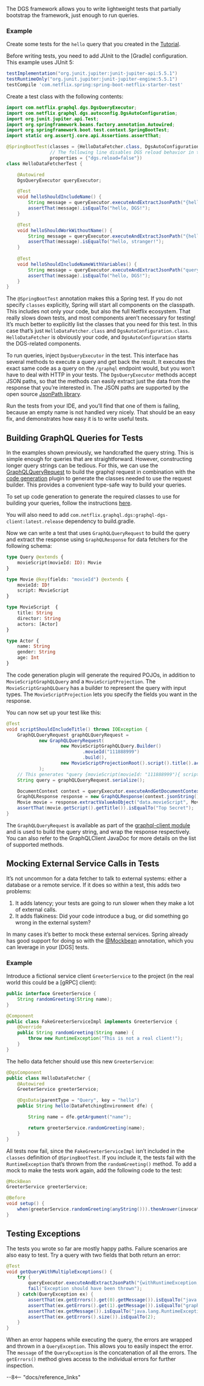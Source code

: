 The DGS framework allows you to write lightweight tests that partially bootstrap the framework, just enough to run queries.

### Example

Create some tests for the `hello` query that you created in the [Tutorial](tutorial.md).

Before writing tests, you need to add JUnit to the [Gradle] configuration.
This example uses JUnit 5:

```groovy
testImplementation("org.junit.jupiter:junit-jupiter-api:5.5.1")
testRuntimeOnly("org.junit.jupiter:junit-jupiter-engine:5.5.1")
testCompile 'com.netflix.spring:spring-boot-netflix-starter-test'
```

Create a test class with the following contents:

```java
import com.netflix.graphql.dgs.DgsQueryExecutor;
import com.netflix.graphql.dgs.autoconfig.DgsAutoConfiguration;
import org.junit.jupiter.api.Test;
import org.springframework.beans.factory.annotation.Autowired;
import org.springframework.boot.test.context.SpringBootTest;
import static org.assertj.core.api.Assertions.assertThat;

@SpringBootTest(classes = {HelloDataFetcher.class, DgsAutoConfiguration.class},
                // The following line disables DGS reload behavior in tests
                properties = {"dgs.reload=false"})
class HelloDataFetcherTest {

    @Autowired
    DgsQueryExecutor queryExecutor;

    @Test
    void helloShouldIncludeName() {
        String message = queryExecutor.executeAndExtractJsonPath("{hello(name: \"DGS\")}", "data.hello");
        assertThat(message).isEqualTo("hello, DGS!");
    }

    @Test
    void helloShouldWorkWithoutName() {
        String message = queryExecutor.executeAndExtractJsonPath("{hello}", "data.hello");
        assertThat(message).isEqualTo("hello, stranger!");
    }
    
    @Test
    void helloShouldIncludeNameWithVariables() {
        String message = queryExecutor.executeAndExtractJsonPath("query Hello($name: String) { hello(name: $name)}", "data.hello", Maps.newHashMap("name", "DGS"));
        assertThat(message).isEqualTo("hello, DGS!");
    }
}
``` 

The `@SpringBootTest` annotation makes this a Spring test.
If you do not specify `classes` explicitly, Spring will start all components on the classpath.
This includes not only your code, but also the full Netflix ecosystem.
That really slows down tests, and most components aren’t necessary for testing!
It’s much better to explicitly list the classes that you need for this test.
In this case that’s just `HelloDataFetcher.class` and `DgsAutoConfiguration.class`.
`HelloDataFetcher` is obviously your code, and `DgsAutoConfiguration` starts the DGS-related components.

To run queries, inject `DgsQueryExecutor` in the test.
This interface has several methods to execute a query and get back the result.
It executes the exact same code as a query on the `/graphql` endpoint would, but you won’t have to deal with HTTP in your tests.
The `DgsQueryExecutor` methods accept JSON paths, so that the methods can easily extract just the data from the response that you’re interested in.
The JSON paths are supported by the open source [JsonPath library](https://github.com/json-path/JsonPath).

Run the tests from your IDE, and you’ll find that one of them is failing, because an empty name is not handled very nicely.
That should be an easy fix, and demonstrates how easy it is to write useful tests.

## Building GraphQL Queries for Tests
In the examples shown previously, we handcrafted the query string. 
This is simple enough for queries that are straightforward. 
However, constructing longer query strings can be tedious. 
For this, we can use the [GraphQLQueryRequest](./java-client.md) to build the graphql request in combination with the [code generation](./generating-code-from-schema.md) plugin to generate the classes needed to use the request builder. 
This provides a convenient type-safe way to build your queries.

To set up code generation to generate the required classes to use for building your queries, follow the instructions [here](./java-client.md#type-safe-query-api).

You will also need to add `com.netflix.graphql.dgs:graphql-dgs-client:latest.release` dependency to build.gradle.  

Now we can write a test that uses `GraphQLQueryRequest` to build the query and extract the response using `GraphQLResponse` for data fetchers for the following schema:
```graphql
type Query @extends {
    movieScript(movieId: ID): Movie
}

type Movie @key(fields: "movieId") @extends {
    movieId: ID!
    script: MovieScript
}

type MovieScript  {
    title: String
    director: String
    actors: [Actor]
}

type Actor {
    name: String
    gender: String
    age: Int
}
```
The code generation plugin will generate the required POJOs, in addition to `MovieScriptGraphQLQuery` and a `MovieScriptProjection`.
The `MovieScriptGraphQLQuery` has a builder to represent the query with input types. The `MovieScriptProjection` lets you specify the fields you want in the response.

You can now set up your test like this:
```java
@Test
void scriptShouldIncludeTitle() throws IOException {
    GraphQLQueryRequest graphQLQueryRequest =
            new GraphQLQueryRequest(
                    new MovieScriptGraphQLQuery.Builder()
                            .movieId("111888999")
                            .build(),
                    new MovieScriptProjectionRoot().script().title().actors().name().age().parent().director()
            );
    // This generates "query {movieScript(movieId: "111888999"){ script { title actors { name age } director } } }"
    String query = graphQLQueryRequest.serialize();

    DocumentContext context = queryExecutor.executeAndGetDocumentContext(query);
    GraphQLResponse response = new GraphQLResponse(context.jsonString());
    Movie movie = response.extractValueAsObject("data.movieScript", Movie.class);
    assertThat(movie.getScript().getTitle()).isEqualTo("Top Secret");
}
```

The `GraphQLQueryRequest` is available as part of the [graphql-client module](./java-client.md) and is used to build the query string, and wrap the response respectively. You can also refer to the GraphQLClient JavaDoc for more details on the list of supported methods.

## Mocking External Service Calls in Tests

It’s not uncommon for a data fetcher to talk to external systems: either a database or a remote service.
If it does so within a test, this adds two problems:

1. It adds latency; your tests are going to run slower when they make a lot of external calls.
2. It adds flakiness: Did your code introduce a bug, or did something go wrong in the external system?

In many cases it’s better to mock these external services.
Spring already has good support for doing so with the [@Mockbean](https://docs.spring.io/spring-boot/docs/current/api/org/springframework/boot/test/mock/mockito/MockBean.html) annotation, which you can leverage in your [DGS] tests.

### Example
Introduce a fictional service client `GreeterService` to the project (in the real world this could be a [gRPC] client):

```java
public interface GreeterService {
    String randomGreeting(String name);
}

@Component
public class FakeGreeterServiceImpl implements GreeterService {
    @Override
    public String randomGreeting(String name) {
        throw new RuntimeException("This is not a real client!");
    }
}
```

The hello data fetcher should use this new `GreeterService`:

```java
@DgsComponent
public class HelloDataFetcher {
    @Autowired
    GreeterService greeterService;

    @DgsData(parentType = "Query", key = "hello")
    public String hello(DataFetchingEnvironment dfe) {

        String name = dfe.getArgument("name");

        return greeterService.randomGreeting(name);
    }
}
```

All tests now fail, since the `FakeGreeterServiceImpl` isn’t included in the `classes` definition of `@SpringBootTest`. 
If you include it, the tests fail with the `RuntimeException` that’s thrown from the `randomGreeting()` method.
To add a mock to make the tests work again, add the following code to the test:

```java
@MockBean
GreeterService greeterService;

@Before
void setup() {
    when(greeterService.randomGreeting(anyString())).thenAnswer(invocation -> "Mocked greeting, " + invocation.getArgument(0));
}
```

## Testing Exceptions

The tests you wrote so far are mostly happy paths.
Failure scenarios are also easy to test.
Try a query with two fields that both return an error:

```java
@Test
void getQueryWithMultipleExceptions() {
    try {
        queryExecutor.executeAndExtractJsonPath("{withRuntimeException, withGraphqlException}", "data.greeting");
        fail("Exception should have been thrown");
    } catch(QueryException ex) {
        assertThat(ex.getErrors().get(0).getMessage()).isEqualTo("java.lang.RuntimeException: That's broken!");
        assertThat(ex.getErrors().get(1).getMessage()).isEqualTo("graphql.GraphQLException: that's not going to work!");
        assertThat(ex.getMessage()).isEqualTo("java.lang.RuntimeException: That's broken!, graphql.GraphQLException: that's not going to work!");
        assertThat(ex.getErrors().size()).isEqualTo(2);
    }
}
```

When an error happens while executing<!-- http://go/pv --> the query, the errors are wrapped<!-- http://go/pv --> and thrown<!-- http://go/pv --> in a `QueryException`.
This allows you to easily inspect the error.
The `message` of the `QueryException` is the concatenation of all the errors.
The `getErrors()` method gives access to the individual errors for further inspection. 

--8<-- "docs/reference_links"

